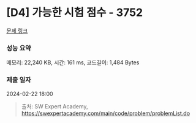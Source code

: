 # [D4] 가능한 시험 점수 - 3752 

[문제 링크](https://swexpertacademy.com/main/code/problem/problemDetail.do?contestProbId=AWHPkqBqAEsDFAUn) 

### 성능 요약

메모리: 22,240 KB, 시간: 161 ms, 코드길이: 1,484 Bytes

### 제출 일자

2024-02-22 18:00



> 출처: SW Expert Academy, https://swexpertacademy.com/main/code/problem/problemList.do